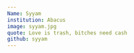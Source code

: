```yaml
---
Name: Syyam
institution: Abacus
image: syyam.jpg
quote: Love is trash, bitches need cash
github: syyam
---
```

